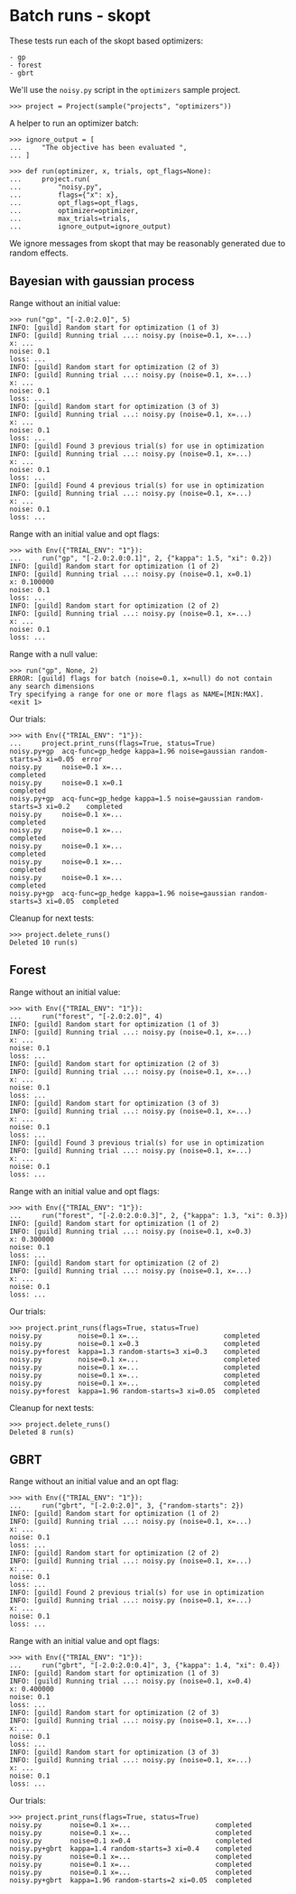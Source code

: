# Batch runs - skopt

These tests run each of the skopt based optimizers:

    - gp
    - forest
    - gbrt

We'll use the `noisy.py` script in the `optimizers` sample project.

    >>> project = Project(sample("projects", "optimizers"))

A helper to run an optimizer batch:

    >>> ignore_output = [
    ...     "The objective has been evaluated ",
    ... ]

    >>> def run(optimizer, x, trials, opt_flags=None):
    ...     project.run(
    ...         "noisy.py",
    ...         flags={"x": x},
    ...         opt_flags=opt_flags,
    ...         optimizer=optimizer,
    ...         max_trials=trials,
    ...         ignore_output=ignore_output)

We ignore messages from skopt that may be reasonably generated due to
random effects.

## Bayesian with gaussian process

Range without an initial value:

    >>> run("gp", "[-2.0:2.0]", 5)
    INFO: [guild] Random start for optimization (1 of 3)
    INFO: [guild] Running trial ...: noisy.py (noise=0.1, x=...)
    x: ...
    noise: 0.1
    loss: ...
    INFO: [guild] Random start for optimization (2 of 3)
    INFO: [guild] Running trial ...: noisy.py (noise=0.1, x=...)
    x: ...
    noise: 0.1
    loss: ...
    INFO: [guild] Random start for optimization (3 of 3)
    INFO: [guild] Running trial ...: noisy.py (noise=0.1, x=...)
    x: ...
    noise: 0.1
    loss: ...
    INFO: [guild] Found 3 previous trial(s) for use in optimization
    INFO: [guild] Running trial ...: noisy.py (noise=0.1, x=...)
    x: ...
    noise: 0.1
    loss: ...
    INFO: [guild] Found 4 previous trial(s) for use in optimization
    INFO: [guild] Running trial ...: noisy.py (noise=0.1, x=...)
    x: ...
    noise: 0.1
    loss: ...

Range with an initial value and opt flags:

    >>> with Env({"TRIAL_ENV": "1"}):
    ...     run("gp", "[-2.0:2.0:0.1]", 2, {"kappa": 1.5, "xi": 0.2})
    INFO: [guild] Random start for optimization (1 of 2)
    INFO: [guild] Running trial ...: noisy.py (noise=0.1, x=0.1)
    x: 0.100000
    noise: 0.1
    loss: ...
    INFO: [guild] Random start for optimization (2 of 2)
    INFO: [guild] Running trial ...: noisy.py (noise=0.1, x=...)
    x: ...
    noise: 0.1
    loss: ...

Range with a null value:

    >>> run("gp", None, 2)
    ERROR: [guild] flags for batch (noise=0.1, x=null) do not contain
    any search dimensions
    Try specifying a range for one or more flags as NAME=[MIN:MAX].
    <exit 1>

Our trials:

    >>> with Env({"TRIAL_ENV": "1"}):
    ...     project.print_runs(flags=True, status=True)
    noisy.py+gp  acq-func=gp_hedge kappa=1.96 noise=gaussian random-starts=3 xi=0.05  error
    noisy.py     noise=0.1 x=...                                                      completed
    noisy.py     noise=0.1 x=0.1                                                      completed
    noisy.py+gp  acq-func=gp_hedge kappa=1.5 noise=gaussian random-starts=3 xi=0.2    completed
    noisy.py     noise=0.1 x=...                                                      completed
    noisy.py     noise=0.1 x=...                                                      completed
    noisy.py     noise=0.1 x=...                                                      completed
    noisy.py     noise=0.1 x=...                                                      completed
    noisy.py     noise=0.1 x=...                                                      completed
    noisy.py+gp  acq-func=gp_hedge kappa=1.96 noise=gaussian random-starts=3 xi=0.05  completed

Cleanup for next tests:

    >>> project.delete_runs()
    Deleted 10 run(s)

## Forest

Range without an initial value:

    >>> with Env({"TRIAL_ENV": "1"}):
    ...     run("forest", "[-2.0:2.0]", 4)
    INFO: [guild] Random start for optimization (1 of 3)
    INFO: [guild] Running trial ...: noisy.py (noise=0.1, x=...)
    x: ...
    noise: 0.1
    loss: ...
    INFO: [guild] Random start for optimization (2 of 3)
    INFO: [guild] Running trial ...: noisy.py (noise=0.1, x=...)
    x: ...
    noise: 0.1
    loss: ...
    INFO: [guild] Random start for optimization (3 of 3)
    INFO: [guild] Running trial ...: noisy.py (noise=0.1, x=...)
    x: ...
    noise: 0.1
    loss: ...
    INFO: [guild] Found 3 previous trial(s) for use in optimization
    INFO: [guild] Running trial ...: noisy.py (noise=0.1, x=...)
    x: ...
    noise: 0.1
    loss: ...

Range with an initial value and opt flags:

    >>> with Env({"TRIAL_ENV": "1"}):
    ...     run("forest", "[-2.0:2.0:0.3]", 2, {"kappa": 1.3, "xi": 0.3})
    INFO: [guild] Random start for optimization (1 of 2)
    INFO: [guild] Running trial ...: noisy.py (noise=0.1, x=0.3)
    x: 0.300000
    noise: 0.1
    loss: ...
    INFO: [guild] Random start for optimization (2 of 2)
    INFO: [guild] Running trial ...: noisy.py (noise=0.1, x=...)
    x: ...
    noise: 0.1
    loss: ...

Our trials:

    >>> project.print_runs(flags=True, status=True)
    noisy.py         noise=0.1 x=...                     completed
    noisy.py         noise=0.1 x=0.3                     completed
    noisy.py+forest  kappa=1.3 random-starts=3 xi=0.3    completed
    noisy.py         noise=0.1 x=...                     completed
    noisy.py         noise=0.1 x=...                     completed
    noisy.py         noise=0.1 x=...                     completed
    noisy.py         noise=0.1 x=...                     completed
    noisy.py+forest  kappa=1.96 random-starts=3 xi=0.05  completed

Cleanup for next tests:

    >>> project.delete_runs()
    Deleted 8 run(s)

## GBRT

Range without an initial value and an opt flag:

    >>> with Env({"TRIAL_ENV": "1"}):
    ...     run("gbrt", "[-2.0:2.0]", 3, {"random-starts": 2})
    INFO: [guild] Random start for optimization (1 of 2)
    INFO: [guild] Running trial ...: noisy.py (noise=0.1, x=...)
    x: ...
    noise: 0.1
    loss: ...
    INFO: [guild] Random start for optimization (2 of 2)
    INFO: [guild] Running trial ...: noisy.py (noise=0.1, x=...)
    x: ...
    noise: 0.1
    loss: ...
    INFO: [guild] Found 2 previous trial(s) for use in optimization
    INFO: [guild] Running trial ...: noisy.py (noise=0.1, x=...)
    x: ...
    noise: 0.1
    loss: ...

Range with an initial value and opt flags:

    >>> with Env({"TRIAL_ENV": "1"}):
    ...     run("gbrt", "[-2.0:2.0:0.4]", 3, {"kappa": 1.4, "xi": 0.4})
    INFO: [guild] Random start for optimization (1 of 3)
    INFO: [guild] Running trial ...: noisy.py (noise=0.1, x=0.4)
    x: 0.400000
    noise: 0.1
    loss: ...
    INFO: [guild] Random start for optimization (2 of 3)
    INFO: [guild] Running trial ...: noisy.py (noise=0.1, x=...)
    x: ...
    noise: 0.1
    loss: ...
    INFO: [guild] Random start for optimization (3 of 3)
    INFO: [guild] Running trial ...: noisy.py (noise=0.1, x=...)
    x: ...
    noise: 0.1
    loss: ...

Our trials:

    >>> project.print_runs(flags=True, status=True)
    noisy.py       noise=0.1 x=...                     completed
    noisy.py       noise=0.1 x=...                     completed
    noisy.py       noise=0.1 x=0.4                     completed
    noisy.py+gbrt  kappa=1.4 random-starts=3 xi=0.4    completed
    noisy.py       noise=0.1 x=...                     completed
    noisy.py       noise=0.1 x=...                     completed
    noisy.py       noise=0.1 x=...                     completed
    noisy.py+gbrt  kappa=1.96 random-starts=2 xi=0.05  completed
